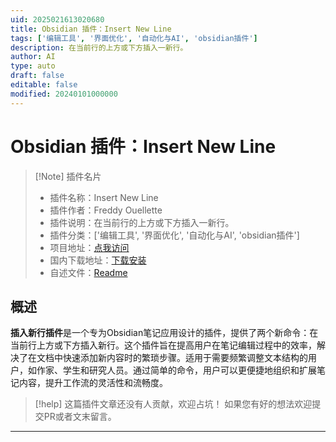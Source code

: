 ```yaml
---
uid: 2025021613020680
title: Obsidian 插件：Insert New Line
tags: ['编辑工具', '界面优化', '自动化与AI', 'obsidian插件']
description: 在当前行的上方或下方插入一新行。
author: AI
type: auto
draft: false
editable: false
modified: 20240101000000
---
```


# Obsidian 插件：Insert New Line

> [!Note] 插件名片
> - 插件名称：Insert New Line
> - 插件作者：Freddy Ouellette
> - 插件说明：在当前行的上方或下方插入一新行。
> - 插件分类：['编辑工具', '界面优化', '自动化与AI', 'obsidian插件']
> - 项目地址：[点我访问](https://github.com/freddyouellette/obsidian-insert-new-line-plugin)
> - 国内下载地址：[下载安装](https://pkmer.cn/products/plugin/pluginMarket/?insert-new-line)
> - 自述文件：[Readme](https://ghproxy.net/https://raw.githubusercontent.com/freddyouellette/obsidian-insert-new-line-plugin/master/README.md)



## 概述

**插入新行插件**是一个专为Obsidian笔记应用设计的插件，提供了两个新命令：在当前行上方或下方插入新行。这个插件旨在提高用户在笔记编辑过程中的效率，解决了在文档中快速添加新内容时的繁琐步骤。适用于需要频繁调整文本结构的用户，如作家、学生和研究人员。通过简单的命令，用户可以更便捷地组织和扩展笔记内容，提升工作流的灵活性和流畅度。


> [!help] 
> 这篇插件文章还没有人贡献，欢迎占坑！
> 如果您有好的想法欢迎提交PR或者文末留言。
> 

---



